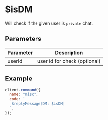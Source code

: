 # $isDM

Will check if the given user is `private` chat.

## Parameters

| Parameter | Description                  |
| --------- | ---------------------------- |
| userId    | user id for check (optional) |

## Example

```js
client.command({
  name: "misc",
  code: `
   $replyMessage[DM: $isDM]
  `,
});
```
